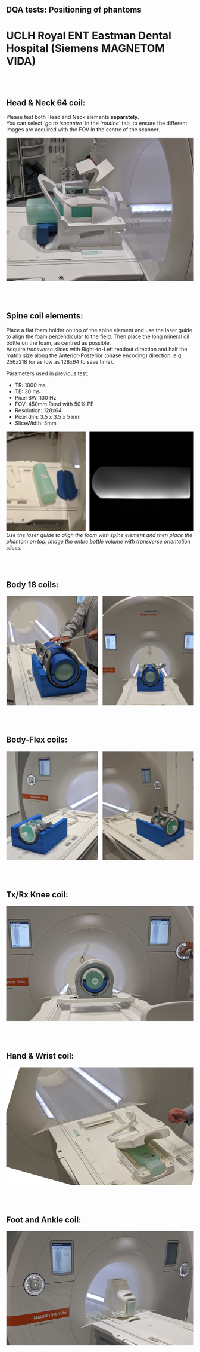 ## DQA tests: Positioning of phantoms
# UCLH Royal ENT Eastman Dental Hospital (Siemens MAGNETOM VIDA)

<br/><br/>


## Head & Neck 64 coil:
Please test both Head and Neck elements **separately**.  
You can select *'go to isocentre'* in the *'routine'* tab, to ensure the different images are acquired with the FOV in the centre of the scanner.

![](media/ENT/HN64.png) 

 <br/><br/>

  

## Spine coil elements:
  
Place a flat foam holder on top of the spine element and use the laser guide to align the foam perpendicular to the field. Then place the long mineral oil bottle on the foam, as centred as possible.  
Acquire *transverse* slices with Right-to-Left readout direction and half the matrix size along the Anterior-Posterior (phase encoding) direction, e.g 256x218 (or as low as 128x64 to save time).


Parameters used in previous test:
* TR: 1000 ms
* TE: 30 ms
* Pixel BW: 130 Hz
* FOV: 450mm Read with 50% PE
* Resolution: 128x64
* Pixel dim: 3.5 x 3.5 x 5 mm 
* SliceWidth: 5mm



![](media/ENT/spine_profile.png)  
*Use the laser guide to align the foam with spine element and then place the phantom on top. Image the entire bottle volume with transverse orientation slices.*

 <br/><br/>

## Body 18 coils:
![](media/ENT/Body18.png) 


<br/><br/>

## Body-Flex coils:
![](media/ENT/BodyFlex.png) 

<br/><br/>

## Tx/Rx Knee coil:
![](media/ENT/Knee.png) 

<br/><br/>

## Hand & Wrist coil:
![](media/ENT/hand.png) 

<br/><br/>

## Foot and Ankle coil:
![](media/ENT/foot.png) 

